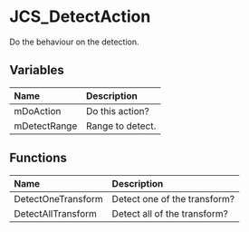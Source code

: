 # JCS_DetectAction

Do the behaviour on the detection.

## Variables

| Name         | Description      |
|:-------------|:-----------------|
| mDoAction    | Do this action?  |
| mDetectRange | Range to detect. |

## Functions

| Name               | Description                  |
|:-------------------|:-----------------------------|
| DetectOneTransform | Detect one of the transform? |
| DetectAllTransform | Detect all of the transform? |
